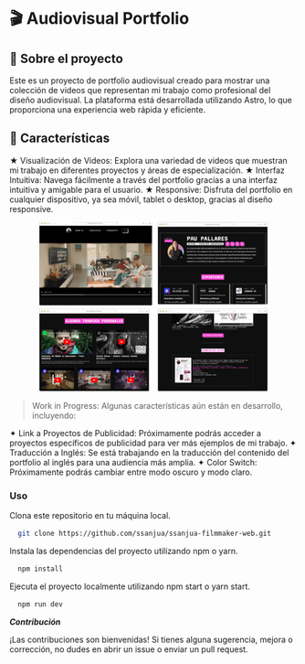 # 🎬 Audiovisual Portfolio

## 🚀 Sobre el proyecto

Este es un proyecto de portfolio audiovisual creado para mostrar una colección de videos que representan mi trabajo como profesional del diseño audiovisual. La plataforma está desarrollada utilizando Astro, lo que proporciona una experiencia web rápida y eficiente.

## 👀 Características

★ Visualización de Videos: Explora una variedad de videos que muestran mi trabajo en diferentes proyectos y áreas de especialización.
★ Interfaz Intuitiva: Navega fácilmente a través del portfolio gracias a una interfaz intuitiva y amigable para el usuario.
★ Responsive: Disfruta del portfolio en cualquier dispositivo, ya sea móvil, tablet o desktop, gracias al diseño responsive.


<p align="center" >
<a href="https://ppaupallares.vercel.app"><img src="ppaupallares.webp" alt="Atletico Oeste YouTube" width="400"/></a>
</p>


> Work in Progress: Algunas características aún están en desarrollo, incluyendo:

✦ Link a Proyectos de Publicidad: Próximamente podrás acceder a proyectos específicos de publicidad para ver más ejemplos de mi trabajo.
✦ Traducción a Inglés: Se está trabajando en la traducción del contenido del portfolio al inglés para una audiencia más amplia.
✦ Color Switch: Próximamente podrás cambiar entre modo oscuro y modo claro.


### Uso
Clona este repositorio en tu máquina local.

```sh
  git clone https://github.com/ssanjua/ssanjua-filmmaker-web.git
```

Instala las dependencias del proyecto utilizando npm o yarn.

```sh
  npm install
```

Ejecuta el proyecto localmente utilizando npm start o yarn start.

```sh
  npm run dev
```

***Contribución***

¡Las contribuciones son bienvenidas! Si tienes alguna sugerencia, mejora o corrección, no dudes en abrir un issue o enviar un pull request.
